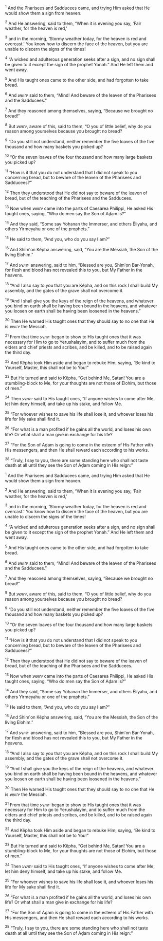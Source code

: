 <sup>1</sup> And the Pharisees and Sadducees came, and trying Him asked that He would show them a sign from heaven.

<sup>2</sup> And He answering, said to them, “When it is evening you say, ‘Fair weather, for the heaven is red,’

<sup>3</sup> and in the morning, ‘Stormy weather today, for the heaven is red and overcast.’ You know how to discern the face of the heaven, but you are unable to discern the signs of the times!

<sup>4</sup> “A wicked and adulterous generation seeks after a sign, and no sign shall be given to it except the sign of the prophet Yonah.” And He left them and went away.

<sup>5</sup> And His taught ones came to the other side, and had forgotten to take bread.

<sup>6</sup> And יהושע said to them, “Mind! And beware of the leaven of the Pharisees and the Sadducees.”

<sup>7</sup> And they reasoned among themselves, saying, “Because we brought no bread!”

<sup>8</sup> But יהושע, aware of this, said to them, “O you of little belief, why do you reason among yourselves because you brought no bread?

<sup>9</sup> “Do you still not understand, neither remember the five loaves of the five thousand and how many baskets you picked up?

<sup>10</sup> “Or the seven loaves of the four thousand and how many large baskets you picked up?

<sup>11</sup> “How is it that you do not understand that I did not speak to you concerning bread, but to beware of the leaven of the Pharisees and Sadducees?”

<sup>12</sup> Then they understood that He did not say to beware of the leaven of bread, but of the teaching of the Pharisees and the Sadducees.

<sup>13</sup> Now when יהושע came into the parts of Caesarea Philippi, He asked His taught ones, saying, “Who do men say the Son of Aḏam is?”

<sup>14</sup> And they said, “Some say Yoḥanan the Immerser, and others Ĕliyahu, and others Yirmeyahu or one of the prophets.”

<sup>15</sup> He said to them, “And you, who do you say I am?”

<sup>16</sup> And Shim‛on Kĕpha answering, said, “You are the Messiah, the Son of the living Elohim.”

<sup>17</sup> And יהושע answering, said to him, “Blessed are you, Shim‛on Bar-Yonah, for flesh and blood has not revealed this to you, but My Father in the heavens.

<sup>18</sup> “And I also say to you that you are Kĕpha, and on this rock I shall build My assembly, and the gates of the grave shall not overcome it.

<sup>19</sup> “And I shall give you the keys of the reign of the heavens, and whatever you bind on earth shall be having been bound in the heavens, and whatever you loosen on earth shall be having been loosened in the heavens.”

<sup>20</sup> Then He warned His taught ones that they should say to no one that He is יהושע the Messiah.

<sup>21</sup> From that time יהושע began to show to His taught ones that it was necessary for Him to go to Yerushalayim, and to suffer much from the elders and chief priests and scribes, and be killed, and to be raised again the third day.

<sup>22</sup> And Kĕpha took Him aside and began to rebuke Him, saying, “Be kind to Yourself, Master, this shall not be to You!”

<sup>23</sup> But He turned and said to Kĕpha, “Get behind Me, Satan! You are a stumbling-block to Me, for your thoughts are not those of Elohim, but those of men.”

<sup>24</sup> Then יהושע said to His taught ones, “If anyone wishes to come after Me, let him deny himself, and take up his stake, and follow Me.

<sup>25</sup> “For whoever wishes to save his life shall lose it, and whoever loses his life for My sake shall find it.

<sup>26</sup> “For what is a man profited if he gains all the world, and loses his own life? Or what shall a man give in exchange for his life?

<sup>27</sup> “For the Son of Aḏam is going to come in the esteem of His Father with His messengers, and then He shall reward each according to his works.

<sup>28</sup> “Truly, I say to you, there are some standing here who shall not taste death at all until they see the Son of Aḏam coming in His reign:”

<sup>1</sup> And the Pharisees and Sadducees came, and trying Him asked that He would show them a sign from heaven.

<sup>2</sup> And He answering, said to them, “When it is evening you say, ‘Fair weather, for the heaven is red,’

<sup>3</sup> and in the morning, ‘Stormy weather today, for the heaven is red and overcast.’ You know how to discern the face of the heaven, but you are unable to discern the signs of the times!

<sup>4</sup> “A wicked and adulterous generation seeks after a sign, and no sign shall be given to it except the sign of the prophet Yonah.” And He left them and went away.

<sup>5</sup> And His taught ones came to the other side, and had forgotten to take bread.

<sup>6</sup> And יהושע said to them, “Mind! And beware of the leaven of the Pharisees and the Sadducees.”

<sup>7</sup> And they reasoned among themselves, saying, “Because we brought no bread!”

<sup>8</sup> But יהושע, aware of this, said to them, “O you of little belief, why do you reason among yourselves because you brought no bread?

<sup>9</sup> “Do you still not understand, neither remember the five loaves of the five thousand and how many baskets you picked up?

<sup>10</sup> “Or the seven loaves of the four thousand and how many large baskets you picked up?

<sup>11</sup> “How is it that you do not understand that I did not speak to you concerning bread, but to beware of the leaven of the Pharisees and Sadducees?”

<sup>12</sup> Then they understood that He did not say to beware of the leaven of bread, but of the teaching of the Pharisees and the Sadducees.

<sup>13</sup> Now when יהושע came into the parts of Caesarea Philippi, He asked His taught ones, saying, “Who do men say the Son of Aḏam is?”

<sup>14</sup> And they said, “Some say Yoḥanan the Immerser, and others Ĕliyahu, and others Yirmeyahu or one of the prophets.”

<sup>15</sup> He said to them, “And you, who do you say I am?”

<sup>16</sup> And Shim‛on Kĕpha answering, said, “You are the Messiah, the Son of the living Elohim.”

<sup>17</sup> And יהושע answering, said to him, “Blessed are you, Shim‛on Bar-Yonah, for flesh and blood has not revealed this to you, but My Father in the heavens.

<sup>18</sup> “And I also say to you that you are Kĕpha, and on this rock I shall build My assembly, and the gates of the grave shall not overcome it.

<sup>19</sup> “And I shall give you the keys of the reign of the heavens, and whatever you bind on earth shall be having been bound in the heavens, and whatever you loosen on earth shall be having been loosened in the heavens.”

<sup>20</sup> Then He warned His taught ones that they should say to no one that He is יהושע the Messiah.

<sup>21</sup> From that time יהושע began to show to His taught ones that it was necessary for Him to go to Yerushalayim, and to suffer much from the elders and chief priests and scribes, and be killed, and to be raised again the third day.

<sup>22</sup> And Kĕpha took Him aside and began to rebuke Him, saying, “Be kind to Yourself, Master, this shall not be to You!”

<sup>23</sup> But He turned and said to Kĕpha, “Get behind Me, Satan! You are a stumbling-block to Me, for your thoughts are not those of Elohim, but those of men.”

<sup>24</sup> Then יהושע said to His taught ones, “If anyone wishes to come after Me, let him deny himself, and take up his stake, and follow Me.

<sup>25</sup> “For whoever wishes to save his life shall lose it, and whoever loses his life for My sake shall find it.

<sup>26</sup> “For what is a man profited if he gains all the world, and loses his own life? Or what shall a man give in exchange for his life?

<sup>27</sup> “For the Son of Aḏam is going to come in the esteem of His Father with His messengers, and then He shall reward each according to his works.

<sup>28</sup> “Truly, I say to you, there are some standing here who shall not taste death at all until they see the Son of Aḏam coming in His reign:”

